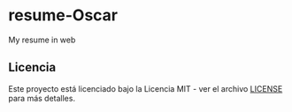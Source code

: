 # resume-Oscar
My resume in web

## Licencia

Este proyecto está licenciado bajo la Licencia MIT - ver el archivo [LICENSE](LICENSE) para más detalles.

